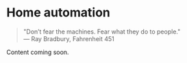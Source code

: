 # Home automation

> "Don’t fear the machines. Fear what they do to people." \
> — Ray Bradbury, Fahrenheit 451

Content coming soon.
